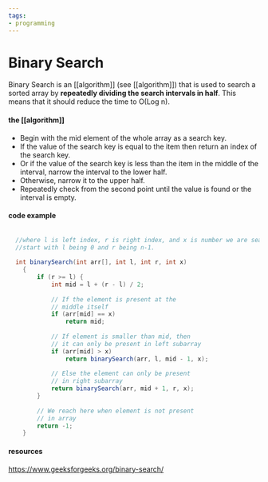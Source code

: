 ```yaml
---
tags:
- programming
---
```

# Binary Search

Binary Search is an [[algorithm]] (see [[algorithm]]) that is used to search a sorted array by **repeatedly dividing the search intervals in half**. This means that it should reduce the time to O(Log n).


#### the [[algorithm]]
-   Begin with the mid element of the whole array as a search key.
-   If the value of the search key is equal to the item then return an index of the search key.
-   Or if the value of the search key is less than the item in the middle of the interval, narrow the interval to the lower half.
-   Otherwise, narrow it to the upper half.
-   Repeatedly check from the second point until the value is found or the interval is empty.

#### code example

```java
  
  //where l is left index, r is right index, and x is number we are searching for in arr.
  //start with l being 0 and r being n-1.
  
  int binarySearch(int arr[], int l, int r, int x)
    {
        if (r >= l) {
            int mid = l + (r - l) / 2;
 
            // If the element is present at the
            // middle itself
            if (arr[mid] == x)
                return mid;
 
            // If element is smaller than mid, then
            // it can only be present in left subarray
            if (arr[mid] > x)
                return binarySearch(arr, l, mid - 1, x);
 
            // Else the element can only be present
            // in right subarray
            return binarySearch(arr, mid + 1, r, x);
        }
 
        // We reach here when element is not present
        // in array
        return -1;
    }
```



#### resources
https://www.geeksforgeeks.org/binary-search/